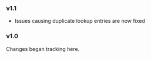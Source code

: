 ### v1.1
- Issues causing duplicate lookup entries are now fixed

### v1.0
Changes began tracking here.